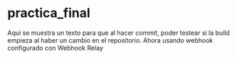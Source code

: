 # practica_final
Aqui se muestra un texto para que al hacer commit, poder testear si la build empieza al haber un cambio en el repositorio.
Ahora usando webhook configurado con Webhook Relay
